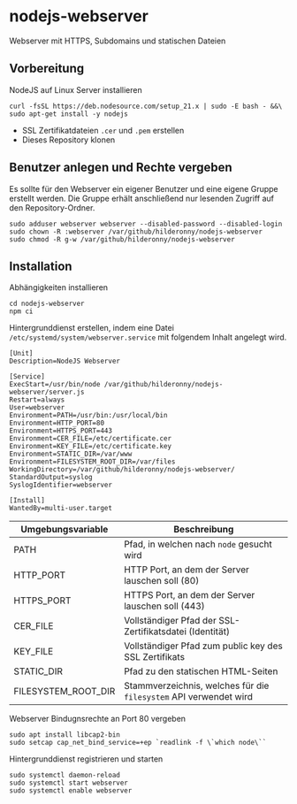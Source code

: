 # nodejs-webserver
Webserver mit HTTPS, Subdomains und statischen Dateien

## Vorbereitung

NodeJS auf Linux Server installieren

```
curl -fsSL https://deb.nodesource.com/setup_21.x | sudo -E bash - &&\
sudo apt-get install -y nodejs
```

- SSL Zertifikatdateien `.cer` und  `.pem` erstellen
- Dieses Repository klonen

## Benutzer anlegen und Rechte vergeben

Es sollte für den Webserver ein eigener Benutzer und eine eigene Gruppe erstellt werden.
Die Gruppe erhält anschließend nur lesenden Zugriff auf den Repository-Ordner.

```
sudo adduser webserver webserver --disabled-password --disabled-login
sudo chown -R :webserver /var/github/hilderonny/nodejs-webserver
sudo chmod -R g-w /var/github/hilderonny/nodejs-webserver
```

## Installation

Abhängigkeiten installieren

```
cd nodejs-webserver
npm ci
```

Hintergrunddienst erstellen, indem eine Datei `/etc/systemd/system/webserver.service` mit folgendem Inhalt angelegt wird.

```
[Unit]
Description=NodeJS Webserver

[Service]
ExecStart=/usr/bin/node /var/github/hilderonny/nodejs-webserver/server.js
Restart=always
User=webserver
Environment=PATH=/usr/bin:/usr/local/bin
Environment=HTTP_PORT=80
Environment=HTTPS_PORT=443
Environment=CER_FILE=/etc/certificate.cer
Environment=KEY_FILE=/etc/certificate.key
Environment=STATIC_DIR=/var/www
Environment=FILESYSTEM_ROOT_DIR=/var/files
WorkingDirectory=/var/github/hilderonny/nodejs-webserver/
StandardOutput=syslog
SyslogIdentifier=webserver

[Install]
WantedBy=multi-user.target
```

|Umgebungsvariable|Beschreibung|
|---|---|
|PATH|Pfad, in welchen nach `node` gesucht wird|
|HTTP_PORT|HTTP Port, an dem der Server lauschen soll (80)|
|HTTPS_PORT|HTTPS Port, an dem der Server lauschen soll (443)|
|CER_FILE|Vollständiger Pfad der SSL-Zertifikatsdatei (Identität)|
|KEY_FILE|Vollständiger Pfad zum public key des SSL Zertifikats|
|STATIC_DIR|Pfad zu den statischen HTML-Seiten|
|FILESYSTEM_ROOT_DIR|Stammverzeichnis, welches für die `filesystem` API verwendet wird|

Webserver Bindugnsrechte an Port 80 vergeben

```
sudo apt install libcap2-bin
sudo setcap cap_net_bind_service=+ep `readlink -f \`which node\``
```

Hintergrunddienst registrieren und starten

```
sudo systemctl daemon-reload
sudo systemctl start webserver
sudo systemctl enable webserver
```
